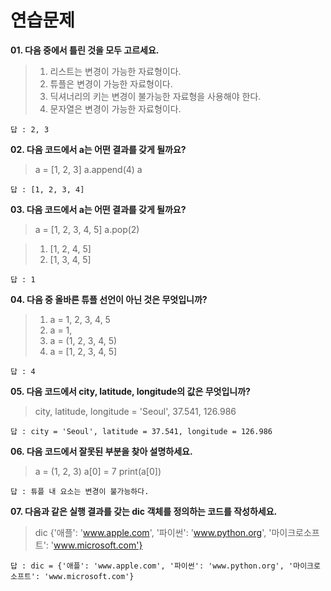 # 연습문제

**01. 다음 중에서 틀린 것을 모두 고르세요.**
> 1) 리스트는 변경이 가능한 자료형이다.
> 2) 튜플은 변경이 가능한 자료형이다.
> 3) 딕셔너리의 키는 변경이 불가능한 자료형을 사용해야 한다.
> 4) 문자열은 변경이 가능한 자료형이다.
```
답 : 2, 3
```

**02. 다음 코드에서 a는 어떤 결과를 갖게 될까요?**
> a = [1, 2, 3]
> a.append(4)
> a
```
답 : [1, 2, 3, 4]
```

**03. 다음 코드에서 a는 어떤 결과를 갖게 될까요?**
> a = [1, 2, 3, 4, 5]
> a.pop(2)

> 1) [1, 2, 4, 5]
> 2) [1, 3, 4, 5]
```
답 : 1
```

**04. 다음 중 올바른 튜플 선언이 아닌 것은 무엇입니까?**
> 1) a = 1, 2, 3, 4, 5
> 2) a = 1,
> 3) a = (1, 2, 3, 4, 5)
> 4) a = [1, 2, 3, 4, 5]
```
답 : 4
```

**05. 다음 코드에서 city, latitude, longitude의 값은 무엇입니까?**
> city, latitude, longitude = 'Seoul', 37.541, 126.986
```
답 : city = 'Seoul', latitude = 37.541, longitude = 126.986
```

**06. 다음 코드에서 잘못된 부분을 찾아 설명하세요.**
> a = (1, 2, 3)
> a[0] = 7
> print(a[0])
```
답 : 튜플 내 요소는 변경이 불가능하다.
```

**07. 다음과 같은 실행 결과를 갖는 dic 객체를 정의하는 코드를 작성하세요.**
> dic
{'애플': 'www.apple.com', '파이썬': 'www.python.org', '마이크로소프트': 'www.microsoft.com'}
```
답 : dic = {'애플': 'www.apple.com', '파이썬': 'www.python.org', '마이크로소프트': 'www.microsoft.com'}
```
